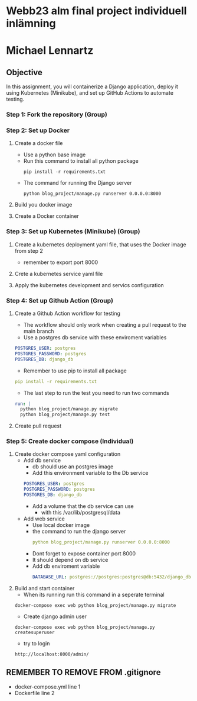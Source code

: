# Webb23 alm final project individuell inlämning

# Michael Lennartz

## Objective

In this assignment, you will containerize a Django application, deploy it using Kubernetes (Minikube), and set up GitHub Actions to automate testing.

### Step 1: Fork the repository (Group)

### Step 2: Set up Docker

1. Create a docker file
   - Use a python base image
   - Run this command to install all python package
     ```shell
     pip install -r requirements.txt
     ```
   - The command for running the Django server
     ```shell
     python blog_project/manage.py runserver 0.0.0.0:8000
     ```
2. Build you docker image

3. Create a Docker container

### Step 3: Set up Kubernetes (Minikube) (Group)

1. Create a kubernetes deployment yaml file, that uses the Docker image from step 2

   - remember to export port 8000

2. Crete a kubernetes service yaml file

3. Apply the kubernetes development and servics configuration

### Step 4: Set up Github Action (Group)

1. Create a Github Action workflow for testing

   - The workflow should only work when creating a pull request to the main branch
   - Use a postgres db service with these enviroment variables

   ```yaml
   POSTGRES_USER: postgres
   POSTGRES_PASSWORD: postgres
   POSTGRES_DB: django_db
   ```

   - Remember to use pip to install all package

   ```yaml
   pip install -r requirements.txt
   ```

   - The last step to run the test you need to run two commands

   ```yaml
   run: |
     python blog_project/manage.py migrate
     python blog_project/manage.py test
   ```

2. Create pull request

### Step 5: Create docker compose (Individual)

1. Create docker compose yaml configuration
   - Add db service
     - db should use an postgres image
     - Add this environment variable to the Db service
     ```yaml
     POSTGRES_USER: postgres
     POSTGRES_PASSWORD: postgres
     POSTGRES_DB: django_db
     ```
     - Add a volume that the db service can use
       - with this /var/lib/postgresql/data
   - Add web service
     - Use local docker image
     - the command to run the django server
       ```yaml
       python blog_project/manage.py runserver 0.0.0.0:8000
       ```
     - Dont forget to expose container port 8000
     - It should depend on db service
     - Add db enviroment variable
       ```yaml
       DATABASE_URL: postgres://postgres:postgres@db:5432/django_db
       ```
2. Build and start container
   - When its running run this command in a seperate terminal
   ```shell
   docker-compose exec web python blog_project/manage.py migrate
   ```
   - Create django admin user
   ```shell
   docker-compose exec web python blog_project/manage.py createsuperuser
   ```
   - try to login
   ```shell
   http://localhost:8000/admin/
   ```

## **REMEMBER TO REMOVE FROM .gitignore**

- docker-compose.yml line 1
- Dockerfile line 2
